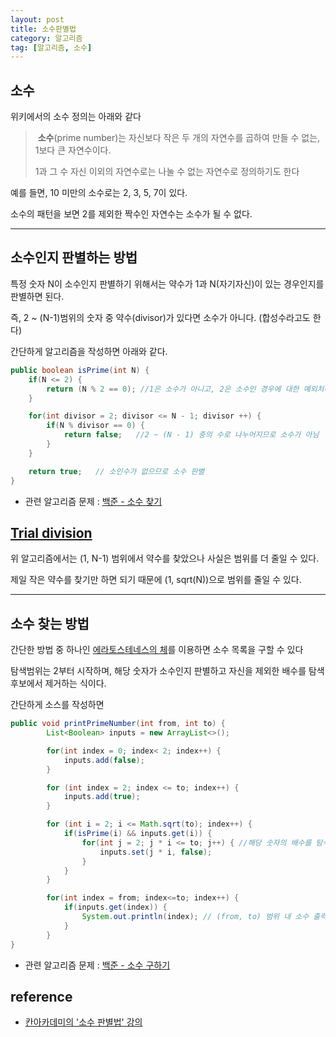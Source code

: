 ```yaml
---
layout: post
title: 소수판별법
category: 알고리즘
tag: [알고리즘, 소수]
---
```


## 소수 

위키에서의 소수 정의는 아래와 같다

>  **소수**(prime number)는 자신보다 작은 두 개의 자연수를 곱하여 만들 수 없는, 1보다 큰 자연수이다.
>
>  1과 그 수 자신 이외의 자연수로는 나눌 수 없는 자연수로 정의하기도 한다



예를 들면, 10 미만의 소수로는 2, 3, 5, 7이 있다.

소수의 패턴을 보면 2를 제외한 짝수인 자연수는 소수가 될 수 없다.


***

## 소수인지 판별하는 방법

특정 숫자 N이 소수인지 판별하기 위해서는 약수가 1과 N(자기자신)이 있는 경우인지를 판별하면 된다.

즉, 2 ~ (N-1)범위의 숫자 중 약수(divisor)가 있다면 소수가 아니다. (합성수라고도 한다)



간단하게 알고리즘을 작성하면 아래와 같다.

```Java
public boolean isPrime(int N) {
    if(N <= 2) {
        return (N % 2 == 0); //1은 소수가 아니고, 2은 소수인 경우에 대한 예외처리
    }

    for(int divisor = 2; divisor <= N - 1; divisor ++) {
        if(N % divisor == 0) {
            return false;	//2 ~ (N - 1) 중의 수로 나누어지므로 소수가 아님
        }
    }

    return true;   // 소인수가 없으므로 소수 판별
}
```

* 관련 알고리즘 문제 : [백준 - 소수 찾기](https://www.acmicpc.net/problem/1978)



## [Trial division](https://en.wikipedia.org/wiki/Trial_division) 

위 알고리즘에서는 (1, N-1) 범위에서 약수를 찾았으나 사실은 범위를 더 줄일 수 있다.

제일 작은 약수를 찾기만 하면 되기 때문에 (1, sqrt(N))으로 범위를 줄일 수 있다.

***

## 소수 찾는 방법

간단한 방법 중 하나인 [에라토스테네스의 체](https://ko.wikipedia.org/wiki/%EC%97%90%EB%9D%BC%ED%86%A0%EC%8A%A4%ED%85%8C%EB%84%A4%EC%8A%A4%EC%9D%98_%EC%B2%B4)를 이용하면 소수 목록을 구할 수 있다

탐색범위는 2부터 시작하며, 해당 숫자가 소수인지 판별하고 자신을 제외한 배수를 탐색후보에서 제거하는 식이다.



간단하게 소스를 작성하면

```Java
public void printPrimeNumber(int from, int to) {
        List<Boolean> inputs = new ArrayList<>();

        for(int index = 0; index< 2; index++) {
            inputs.add(false);
        }

        for (int index = 2; index <= to; index++) {
            inputs.add(true);
        }

        for (int i = 2; i <= Math.sqrt(to); index++) {
            if(isPrime(i) && inputs.get(i)) {
                for(int j = 2; j * i <= to; j++) { //해당 숫자의 배수를 탐색 후보에서 제외
                    inputs.set(j * i, false); 
                }
            }
        }

        for(int index = from; index<=to; index++) {
            if(inputs.get(index)) {
                System.out.println(index); // (from, to) 범위 내 소수 출력
            }
        }
}
```

* 관련 알고리즘 문제 : [백준 - 소수 구하기](https://www.acmicpc.net/problem/1929)



## reference

* [칸아카데미의 '소수 판별법' 강의](https://ko.khanacademy.org/computing/computer-science/cryptography/comp-number-theory/v/primality-test-challenge)

